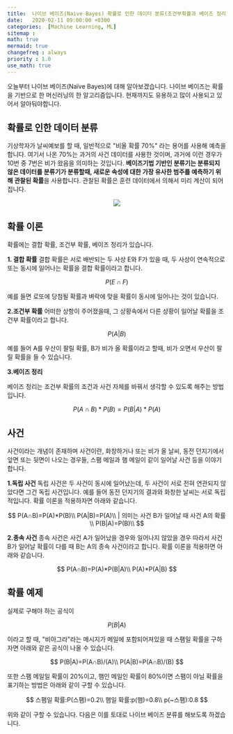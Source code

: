 ```yaml
---
title:  나이브 베이즈(Naive Bayes) 확률로 인한 데이터 분류(조건부확률과 베이즈 정리)
date:   2020-02-11 09:00:00 +0300
categories:  [Machine Learning, ML]
sitemap :
math: true
mermaid: true
changefreq : always
priority : 1.0
use_math: true
---
```


오늘부터 나이브 베이즈(Naïve Bayes)에 대해 알아보겠습니다. 나이브 베이즈는 확률을 기반으로 한 머신러닝의 한 알고리즘입니다. 현재까지도 유용하고 많이 사용되고 있어서 알아둬야합니다. 

## 확률로 인한 데이터 분류

기상학자가 날씨예보를 할 때, 일반적으로 "비올 확률 70%" 라는 용어를 사용해 예측을 합니다. 여기서 나온 70%는 과거의 사건 데이터를 사용한 것이며, 과거에 이런 경우가 10번 중 7번은 비가 왔음을 의미하는 것입니다. **베이즈기법 기반인 분류기는 분류되지 않은 데이터를 분류기가 분류할때, 새로운 속성에 대한 가장 유사한 범주를 예측하기 위해 관찰된 확률**을 사용합니다. 관찰된 확률은 훈련 데이터에서 의해서 미리 계산이 되어집니다. 

<center><img src="../../assets//images/NB1.png" ></center>

## 확률 이론

확률에는 결합 확률, 조건부 확률, 베이즈 정리가 있습니다. 

**1. 결합 확률**
결합 확률은 서로 배반되는 두 사상 E와 F가 있을 때, 두 사상이 연속적으로 또는 동시에 일어나는 확률을 결합 확률이라고 합니다. 

$$
P(E∩F)
$$

예를 들면 로또에 당첨될 확률과 벼락에 맞을 확률이 동시에 일어나는 것이 있습니다. 

**2.조건부 확률**
어떠한 상항이 주어졌을때, 그 상황속에서 다른 상황이 일어날 확률을 조건부 확률이라고 합니다.

$$
P(A|B)
$$

예를 들어 A를 우산이 팔릴 확률, B가 비가 올 확률이라고 할때, 비가 오면서 우산이 팔릴 확률을 들 수 있습니다.

**3.베이즈 정리**

베이즈 정리는 조건부 확률의 조건과 사건 자체를 바꿔서 생각할 수 있도록 해주는 방법입니다. 

$$
P(A∩B)*P(B)=P(B|A)*P(A) 
$$

## 사건 

사건이라는 개념이 존재하며 사건이란, 화창하거나 또는 비가 올 날씨, 동전 던지기에서 앞면 또는 뒷면이 나오는 경우들, 스팸 메일과 햄 메일이 같이 일어날 사건 등을 이야기 합니다. 


**1.독립 사건**
독립 사건은 두 사건이 동시에 일어났는데, 두 사건이 서로 전혀 연관되지 않았다면 그건 독립 사건입니다. 예를 들어 동전 던지기의 결과와 화창한 날씨는 서로 독립적입니다. 확률 이론을 적용하자면 아래와 같습니다.

$$
P(A∩B)=P(A)*P(B)\\
P(A|B)=P(A)\\ | 의미는 사건 B가 일어날 때 사건 A의 확률 \\ 
P(B|A)=P(B)\\
$$

**2.종속 사건**
종속 사건은 사건 A가 일어났을 경우와 일어나지 않았을 경우 따라서 사건 B가 일어날 확률이 다를 때 B는 A의 종속 사건이라고 합니다. 확률 이론을 적용하면 아래와 같습니다.

$$
P(A∩B)=P(A)*P(B|A)\\
P(A)*P(A|B)
$$

## 확률 예제

실제로 구해야 하는 공식이 

$$P( B | A )$$

이라고 할 때, "비아그라"라는 메시지가 메일에 포함되어져있을 때 스팸일 확률을 구하자면 아래와 같은 공식이 나올 수 있습니다. 

$$
P(B|A)=P(A∩B)/(A)\\
P(A|B)=P(A∩B)/(B)
$$

또한 스팸 메일일 확률이 20%이고, 햄인 메일인 확률이 80%이면 스팸이 아닐 확률을 표기하는 방법은 아래와 같이 구할 수 있습니다.

$$
스팸일 확률:P(스팸)=0.2\\
햄일 확률:p(햄)=0.8\\
p(~스팸):0.8
$$

위와 같이 구할 수 있습니다. 다음은 이를 토대로 나이브 베이즈 분류를 해보도록 하겠습니다.